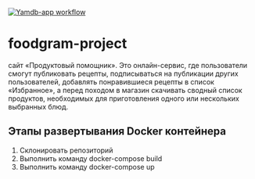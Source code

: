 
[![Yamdb-app workflow](https://github.com/afrlv1/foodgram-project/workflows/foodgram-project_workflow/badge.svg)](https://github.com/afrlv1/foodgram-project/actions)

# foodgram-project

сайт «Продуктовый помощник».
Это онлайн-сервис, где пользователи смогут публиковать рецепты, подписываться на публикации 
других пользователей, добавлять понравившиеся рецепты в список «Избранное», 
а перед походом в магазин скачивать сводный список продуктов, необходимых для приготовления 
одного или нескольких выбранных блюд.

## Этапы развертывания Docker контейнера
1. Склонировать репозиторий
2. Выполнить команду docker-compose build
3. Выполнить команду docker-compose up

